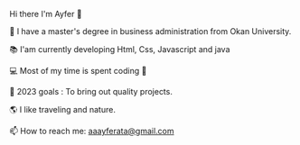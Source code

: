 Hi there I'm Ayfer 👋

🔭 I have a master's degree in business administration from Okan University.

📚 I'am currently developing Html, Css, Javascript and java

💻 Most of my time is spent coding 🚀

 💪 2023 goals : To bring out quality projects.

🌎 I like traveling and nature.

📫 How to reach me: aaayferata@gmail.com

